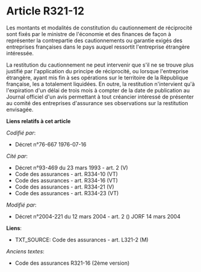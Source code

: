 # Article R321-12

Les montants et modalités de constitution du cautionnement de réciprocité sont fixés par le ministre de l'économie et des
finances de façon à représenter la contrepartie des cautionnements ou garantie exigés des entreprises françaises dans le pays
auquel ressortit l'entreprise étrangère intéressée.

La restitution du cautionnement ne peut intervenir que s'il ne se trouve plus justifié par l'application du principe de
réciprocité, ou lorsque l'entreprise étrangère, ayant mis fin à ses opérations sur le territoire de la République française,
les a totalement liquidées. En outre, la restitution n'intervient qu'à l'expiration d'un délai de trois mois à compter de la
date de publication au Journal officiel d'un avis permettant à tout créancier intéressé de présenter au comité des
entreprises d'assurance ses observations sur la restitution envisagée.

**Liens relatifs à cet article**

_Codifié par_:

  - Décret n°76-667 1976-07-16

_Cité par_:

  - Décret n°93-469 du 23 mars 1993 - art. 2 (V)
  - Code des assurances - art. R334-10 (VT)
  - Code des assurances - art. R334-16 (VT)
  - Code des assurances - art. R334-21 (V)
  - Code des assurances - art. R334-23 (VT)

_Modifié par_:

  - Décret n°2004-221 du 12 mars 2004 - art. 2 () JORF 14 mars 2004

**Liens**:

  - TXT_SOURCE: Code des assurances - art. L321-2 (M)

_Anciens textes_:

  - Code des assurances R321-16 (2ème version)
